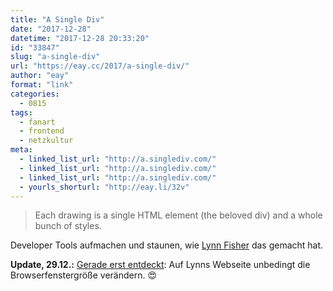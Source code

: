 ```yaml
---
title: "A Single Div"
date: "2017-12-28"
datetime: "2017-12-28 20:33:20"
id: "33847"
slug: "a-single-div"
url: "https://eay.cc/2017/a-single-div/"
author: "eay"
format: "link"
categories:
  - 0815
tags:
  - fanart
  - frontend
  - netzkultur
meta:
  - linked_list_url: "http://a.singlediv.com/"
  - linked_list_url: "http://a.singlediv.com/"
  - linked_list_url: "http://a.singlediv.com/"
  - yourls_shorturl: "http://eay.li/32v"
---
```


> Each drawing is a single HTML element (the beloved div) and a whole bunch of styles.

Developer Tools aufmachen und staunen, wie [Lynn Fisher](https://lynnandtonic.com/) das gemacht hat.

**Update, 29.12.:** [Gerade erst entdeckt](https://twitter.com/eay/status/946723155774791680): Auf Lynns Webseite unbedingt die Browserfenstergröße verändern. 😍
